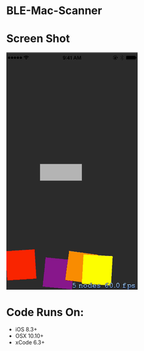 # BLE-Mac-Scanner

# Screen Shot
![ScreenShot](https://github.com/samuraipapa/4phyiscsBodies/blob/master/screen.gif) 

# Code Runs On:
+ iOS 8.3+
+ OSX 10.10+
+ xCode 6.3+  
 
